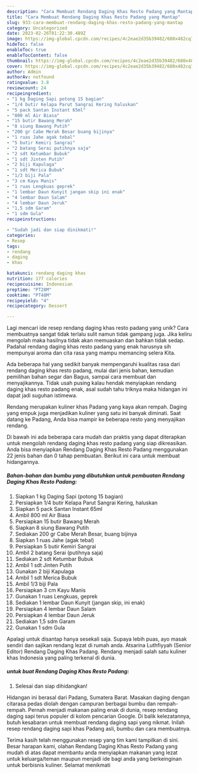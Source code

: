 ```yaml
---
description: "Cara Membuat Rendang Daging Khas Resto Padang yang Mantap"
title: "Cara Membuat Rendang Daging Khas Resto Padang yang Mantap"
slug: 933-cara-membuat-rendang-daging-khas-resto-padang-yang-mantap
category: Uncategorized
date: 2023-02-26T01:22:30.489Z
image: https://img-global.cpcdn.com/recipes/4c2eae2d35b39482/680x482cq70/rendang-daging-khas-resto-padang-foto-resep-utama.jpg
hideToc: false
enableToc: true
enableTocContent: false
thumbnail: https://img-global.cpcdn.com/recipes/4c2eae2d35b39482/680x482cq70/rendang-daging-khas-resto-padang-foto-resep-utama.jpg
cover: https://img-global.cpcdn.com/recipes/4c2eae2d35b39482/680x482cq70/rendang-daging-khas-resto-padang-foto-resep-utama.jpg
author: Admin
authorAv: notfound
ratingvalue: 3.8
reviewcount: 24
recipeingredient:
- "1 kg Daging Sapi potong 15 bagian"
- "1/4 butir Kelapa Parut Sangrai Kering haluskan"
- "5 pack Santan Instant 65ml"
- "800 ml Air Biasa"
- "15 butir Bawang Merah"
- "8 siung Bawang Putih"
- "200 gr Cabe Merah Besar buang bijinya"
- "1 ruas Jahe agak tebal"
- "5 butir Kemiri Sangrai"
- "2 batang Serai putihnya saja"
- "2 sdt Ketumbar Bubuk"
- "1 sdt Jinten Putih"
- "2 biji Kapulaga"
- "1 sdt Merica Bubuk"
- "1/3 biji Pala"
- "3 cm Kayu Manis"
- "1 ruas Lengkuas geprek"
- "1 lembar Daun Kunyit jangan skip ini enak"
- "4 lembar Daun Salam"
- "4 lembar Daun Jeruk"
- "1,5 sdm Garam"
- "1 sdm Gula"
recipeinstructions:

- "Sudah jadi dan siap dinikmati!"
categories:
- Resep
tags:
- rendang
- daging
- khas

katakunci: rendang daging khas 
nutrition: 177 calories
recipecuisine: Indonesian
preptime: "PT28M"
cooktime: "PT48M"
recipeyield: "4"
recipecategory: Dessert

---
```





Lagi mencari ide resep rendang daging khas resto padang yang unik? Cara membuatnya sangat tidak terlalu sulit namun tidak gampang juga. Jika keliru mengolah maka hasilnya tidak akan memuaskan dan bahkan tidak sedap. Padahal rendang daging khas resto padang yang enak harusnya sih mempunyai aroma dan cita rasa yang mampu memancing selera Kita.





Ada beberapa hal yang sedikit banyak mempengaruhi kualitas rasa dari rendang daging khas resto padang, mulai dari jenis bahan, kemudian pemilihan bahan segar dan Bagus, sampai cara membuat dan menyajikannya. Tidak usah pusing kalau hendak menyiapkan rendang daging khas resto padang enak,      asal sudah tahu triknya maka hidangan ini dapat jadi suguhan istimewa.














Rendang merupakan kuliner khas Padang yang kaya akan rempah. Daging yang empuk juga menjadikan kuliner yang satu ini banyak diminati. Saat datang ke Padang, Anda bisa mampir ke beberapa resto yang menyajikan rendang.






Di bawah ini ada beberapa cara mudah dan praktis yang dapat diterapkan untuk mengolah rendang daging khas resto padang yang siap dikreasikan. Anda bisa menyiapkan Rendang Daging Khas Resto Padang menggunakan 22 jenis bahan dan 0 tahap pembuatan. Berikut ini cara untuk membuat hidangannya.

<!--inarticleads1-->

##### Bahan-bahan dan bumbu yang dibutuhkan untuk pembuatan Rendang Daging Khas Resto Padang:

1. Siapkan 1 kg Daging Sapi (potong 15 bagian)
1. Persiapkan 1/4 butir Kelapa Parut Sangrai Kering, haluskan
1. Siapkan 5 pack Santan Instant 65ml
1. Ambil 800 ml Air Biasa
1. Persiapkan 15 butir Bawang Merah
1. Siapkan 8 siung Bawang Putih
1. Sediakan 200 gr Cabe Merah Besar, buang bijinya
1. Siapkan 1 ruas Jahe (agak tebal)
1. Persiapkan 5 butir Kemiri Sangrai
1. Ambil 2 batang Serai (putihnya saja)
1. Sediakan 2 sdt Ketumbar Bubuk
1. Ambil 1 sdt Jinten Putih
1. Gunakan 2 biji Kapulaga
1. Ambil 1 sdt Merica Bubuk
1. Ambil 1/3 biji Pala
1. Persiapkan 3 cm Kayu Manis
1. Gunakan 1 ruas Lengkuas, geprek
1. Sediakan 1 lembar Daun Kunyit (jangan skip, ini enak)
1. Persiapkan 4 lembar Daun Salam
1. Persiapkan 4 lembar Daun Jeruk
1. Sediakan 1,5 sdm Garam
1. Gunakan 1 sdm Gula


Apalagi untuk disantap hanya sesekali saja. Supaya lebih puas, ayo masak sendiri dan sajikan rendang lezat di rumah anda. Atsarina Luthfiyyah (Senior Editor) Rendang Daging Khas Padang. Rendang menjadi salah satu kuliner khas Indonesia yang paling terkenal di dunia. 

<!--inarticleads2-->

#####  untuk buat Rendang Daging Khas Resto Padang:


1. Selesai dan siap dihidangkan!

Hidangan ini berasal dari Padang, Sumatera Barat. Masakan daging dengan citarasa pedas diolah dengan campuran berbagai bumbu dan rempah-rempah. Pernah menjadi makanan paling enak di dunia, resep rendang daging sapi terus populer di kolom pencarian Google. Di balik kelezatannya, butuh kesabaran untuk membuat rendang daging sapi yang nikmat. Inilah resep rendang daging sapi khas Padang asli, bumbu dan cara membuatnya. 

Terima kasih telah menggunakan resep yang tim kami tampilkan di sini. Besar harapan kami, olahan Rendang Daging Khas Resto Padang yang mudah di atas dapat membantu anda menyiapkan makanan yang lezat untuk keluarga/teman maupun menjadi ide bagi anda yang berkeinginan untuk berbisnis kuliner. Selamat menikmati

